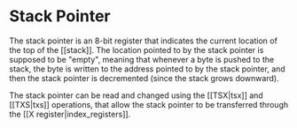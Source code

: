 Stack Pointer
=============
The stack pointer is an 8-bit register that indicates the current location of
the top of the [[stack]]. The location pointed to by the stack pointer is
supposed to be "empty", meaning that whenever a byte is pushed to the stack,
the byte is written to the address pointed to by the stack pointer, and then
the stack pointer is decremented (since the stack grows downward).

The stack pointer can be read and changed using the [[TSX|tsx]] and [[TXS|txs]]
operations, that allow the stack pointer to be transferred through the
[[X register|index_registers]].

